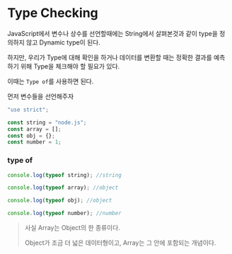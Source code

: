 # Type Checking

JavaScript에서 변수나 상수를 선언할때에는 String에서 살펴본것과 같이 type을 정의하지 않고 Dynamic type이 된다. 

하지만, 우리가 Type에 대해 확인을 하거나 데이터를 변환할 때는 정확한 결과를 예측하기 위해 Type을 체크해야 할 필요가 있다. 

이때는 `Type of`를 사용하면 된다.



먼저 변수들을 선언해주자

```javascript
"use strict";

const string = "node.js";
const array = [];
const obj = {};
const number = 1;
```



### type of

```javascript
console.log(typeof string); //string

console.log(typeof array); //object

console.log(typeof obj); //object

console.log(typeof number); //number
```

> 사실 Array는 Object의 한 종류이다.
>
> Object가 조금 더 넓은 데이터형이고, Array는 그 안에 포함되는 개념이다.

